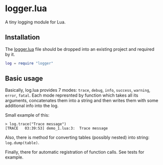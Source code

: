 # logger.lua
A tiny logging module for Lua. 

## Installation
The [logger.lua](log.lua?raw=1) file should be dropped into an existing project
and required by it.
```lua
log = require "logger"
``` 


## Basic usage
Basically, log.lua provides 7 modes: ``trace``, ``debug``, ``info``, ``success``, ``warning``, ``error``, ``fatal``. Each mode represnted 
by function which takes all its arguments, concatenates them into a string and then writes them with some additional info into the log. 

Small example of this:
```
> log.trace("Trace message")
[TRACE   03:39:53] demo_1.lua:3:  Trace message
```

Also, there is method for converting tables (possibly nested) into string: ``log.dump(table)``. 

Finally, there  for automatic registration of function calls. See tests for example.

